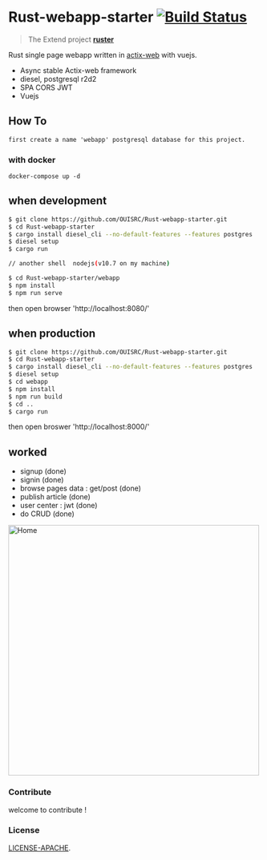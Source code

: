# Rust-webapp-starter [![Build Status](https://travis-ci.org/OUISRC/Rust-webapp-starter.svg?branch=master)](https://travis-ci.org/OUISRC/Rust-webapp-starter)

> The Extend project **[ruster](https://github.com/rustlang-cn/ruster)**

Rust single page webapp written in [actix-web](https://github.com/actix/actix-web) with vuejs.

* Async stable Actix-web framework 
* diesel, postgresql r2d2
* SPA CORS JWT
* Vuejs

## How To

    first create a name 'webapp' postgresql database for this project.

### with docker

```docker
docker-compose up -d
```

## when development 

```bash
$ git clone https://github.com/OUISRC/Rust-webapp-starter.git
$ cd Rust-webapp-starter
$ cargo install diesel_cli --no-default-features --features postgres
$ diesel setup
$ cargo run

// another shell  nodejs(v10.7 on my machine)

$ cd Rust-webapp-starter/webapp
$ npm install
$ npm run serve
```

then open browser 'http://localhost:8080/'

## when production

```bash
$ git clone https://github.com/OUISRC/Rust-webapp-starter.git
$ cd Rust-webapp-starter
$ cargo install diesel_cli --no-default-features --features postgres
$ diesel setup
$ cd webapp
$ npm install
$ npm run build
$ cd ..
$ cargo run
```

then open broswer 'http://localhost:8000/'

## worked

* signup (done)
* signin (done)
* browse pages data : get/post (done)
* publish article (done)
* user center : jwt (done)
* do CRUD (done)

<img alt="Home" height="500" src="https://raw.githubusercontent.com/rustlang-cn/Rust-webapp-starter/master/001.png">

### Contribute
 
welcome to contribute !

### License

[LICENSE-APACHE](https://github.com/OUIRC/Rust-webapp-starter/blob/master/LICENSE).

